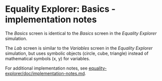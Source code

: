 # Equality Explorer: Basics - implementation notes

The _Basics_ screen is identical to the _Basics_ screen in the _Equality Explorer_ simulation.

The _Lab_ screen is similar to the _Variables_ screen in the _Equality Explorer_ simulation, but 
uses symbolic objects (circle, cube, triangle) instead of mathematical symbols (x, y) for variables.

For additional implementation notes, see [equality-explorer/doc/implementation-notes.md](https://github.com/phetsims/equality-explorer/blob/main/doc/implementation-notes.md).
